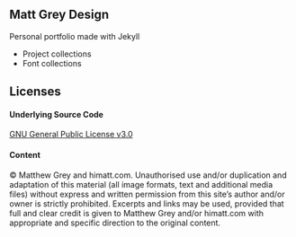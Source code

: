 Matt Grey Design
--------

Personal portfolio made with Jekyll

- Project collections
- Font collections

## Licenses

#### Underlying Source Code

[GNU General Public License v3.0](LICENSE)


#### Content

© Matthew Grey and himatt.com. Unauthorised use and/or duplication and adaptation of this material (all image formats, text and additional media files) without express and written permission from this site’s author and/or owner is strictly prohibited. Excerpts and links may be used, provided that full and clear credit is given to Matthew Grey and/or himatt.com with appropriate and specific direction to the original content.
